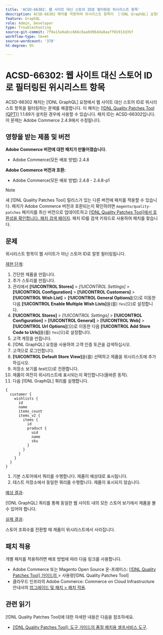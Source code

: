 ```yaml
---
title: 'ACSD-66302: 웹 사이트 대신 스토어 ID로 필터링된 위시리스트 항목'
description: ACSD-66302 패치를 적용하여 위시리스트 항목이  [!DNL GraphQL] 요청에서 웹 사이트 대신 스토어 ID로 필터링되는 Adobe Commerce 문제를 해결합니다.
feature: GraphQL
role: Admin, Developer
type: Troubleshooting
source-git-commit: 7f9a13a9a8cc666c8aa9d964da8aaff01913d35f
workflow-type: tm+mt
source-wordcount: '378'
ht-degree: 0%

---
```



# ACSD-66302: 웹 사이트 대신 스토어 ID로 필터링된 위시리스트 항목

ACSD-66302 패치는 [!DNL GraphQL] 요청에서 웹 사이트 대신 스토어 ID로 위시리스트 항목을 필터링하는 문제를 해결합니다. 이 패치는 [[!DNL Quality Patches Tool (QPT)]](/help/tools/quality-patches-tool/quality-patches-tool-to-self-serve-quality-patches.md) 1.1.69가 설치된 경우에 사용할 수 있습니다. 패치 ID는 ACSD-66302입니다. 이 문제는 Adobe Commerce 2.4.9에서 수정됩니다.

## 영향을 받는 제품 및 버전

**Adobe Commerce 버전에 대한 패치가 만들어졌습니다.**

* Adobe Commerce(모든 배포 방법) 2.4.8

**Adobe Commerce 버전과 호환:**

* Adobe Commerce(모든 배포 방법) 2.4.8 - 2.4.8-p1

>[!NOTE]
>
>새 [!DNL Quality Patches Tool] 릴리스가 있는 다른 버전에 패치를 적용할 수 있습니다. 패치가 Adobe Commerce 버전과 호환되는지 확인하려면 `magento/quality-patches` 패키지를 최신 버전으로 업데이트하고 [[!DNL Quality Patches Tool]에서 호환성을 확인합니다. 패치 검색 페이지](https://experienceleague.adobe.com/tools/commerce-quality-patches/index.html). 패치 ID를 검색 키워드로 사용하여 패치를 찾습니다.

## 문제

위시리스트 항목이 웹 사이트가 아닌 스토어 ID로 잘못 필터링됩니다.

<u>재현 단계</u>:

1. 간단한 제품을 만듭니다.
1. 추가 스토리를 만듭니다.
1. 관리에서 **[!UICONTROL Stores]** > *[!UICONTROL Settings]* > **[!UICONTROL Configuration]** > **[!UICONTROL Customers]** > **[!UICONTROL Wish List]** > **[!UICONTROL General Options]**(으)로 이동한 다음 **[!UICONTROL Enable Multiple Wish Lists]**&#x200B;을(를) `Yes`(으)로 설정합니다.
1. **[!UICONTROL Stores]** > *[!UICONTROL Settings]* > **[!UICONTROL Configuration]** > **[!UICONTROL General]** > **[!UICONTROL Web]** > **[!UICONTROL Url Options]**(으)로 이동한 다음 **[!UICONTROL Add Store Code to Urls]**&#x200B;을(를) `Yes`(으)로 설정합니다.
1. 고객 계정을 만듭니다.
1. [!DNL GraphQL] 요청을 사용하여 고객 인증 토큰을 검색하십시오.
1. 고객으로 로그인합니다.
1. **[!UICONTROL Default Store View]**&#x200B;을(를) 선택하고 제품을 위시리스트에 추가하십시오.
1. 저장소 보기를 *test*(으)로 전환합니다.
1. 제품이 여전히 위시리스트에 표시되는지 확인합니다(올바른 동작).
1. 다음 [!DNL GraphQL] 쿼리를 실행합니다.

```
{
  customer {
    wishlists {
      id
      name
      items_count
      items_v2 {
        items {
          id
          product {
            uid
            name
            sku
          }
        }
      }
    }
  }
}
```

1. 기본 스토어에서 쿼리를 수행합니다. 제품이 예상대로 표시됩니다.
1. 테스트 저장소에서 동일한 쿼리를 수행합니다. 제품이 표시되지 않습니다.

<u>예상 결과</u>:

[!DNL GraphQL] 쿼리를 통해 동일한 웹 사이트 내의 모든 스토어 보기에서 제품을 볼 수 있어야 합니다.

<u>실제 결과</u>:

스토어 조회수를 전환할 때 제품이 위시리스트에서 사라집니다.

## 패치 적용

개별 패치를 적용하려면 배포 방법에 따라 다음 링크를 사용합니다.

* Adobe Commerce 또는 Magento Open Source 온-프레미스: [[!DNL Quality Patches Tool]  가이드의 ](/help/tools/quality-patches-tool/usage.md)> 사용량[!DNL Quality Patches Tool]
* 클라우드 인프라의 Adobe Commerce: Commerce on Cloud Infrastructure 안내서의 [업그레이드 및 패치 > 패치 적용](https://experienceleague.adobe.com/docs/commerce-cloud-service/user-guide/develop/upgrade/apply-patches.html).

## 관련 읽기

[!DNL Quality Patches Tool]에 대한 자세한 내용은 다음을 참조하세요.

* [[!DNL Quality Patches Tool]: 도구 가이드의 품질 패치용 셀프서비스 도구](/help/tools/quality-patches-tool/quality-patches-tool-to-self-serve-quality-patches.md).
